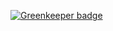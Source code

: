 

[![Greenkeeper badge](https://badges.greenkeeper.io/focuswish/google-autosuggest.svg)](https://greenkeeper.io/)